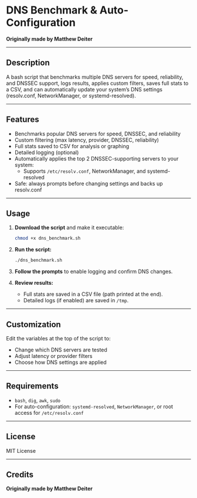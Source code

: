 # DNS Benchmark & Auto-Configuration

**Originally made by Matthew Deiter**

---

## Description

A bash script that benchmarks multiple DNS servers for speed, reliability, and DNSSEC support, logs results, applies custom filters, saves full stats to a CSV, and can automatically update your system’s DNS settings (resolv.conf, NetworkManager, or systemd-resolved).

---

## Features

- Benchmarks popular DNS servers for speed, DNSSEC, and reliability
- Custom filtering (max latency, provider, DNSSEC, reliability)
- Full stats saved to CSV for analysis or graphing
- Detailed logging (optional)
- Automatically applies the top 2 DNSSEC-supporting servers to your system:
  - Supports `/etc/resolv.conf`, NetworkManager, and systemd-resolved
- Safe: always prompts before changing settings and backs up resolv.conf

---

## Usage

1. **Download the script** and make it executable:
    ```bash
    chmod +x dns_benchmark.sh
    ```

2. **Run the script:**
    ```bash
    ./dns_benchmark.sh
    ```

3. **Follow the prompts** to enable logging and confirm DNS changes.

4. **Review results:**
    - Full stats are saved in a CSV file (path printed at the end).
    - Detailed logs (if enabled) are saved in `/tmp`.

---

## Customization

Edit the variables at the top of the script to:
- Change which DNS servers are tested
- Adjust latency or provider filters
- Choose how DNS settings are applied

---

## Requirements

- `bash`, `dig`, `awk`, `sudo`
- For auto-configuration: `systemd-resolved`, `NetworkManager`, or root access for `/etc/resolv.conf`

---

## License

MIT License

---

## Credits

**Originally made by Matthew Deiter**
